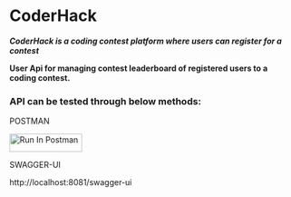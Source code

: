 # CoderHack

**_CoderHack is a coding contest platform where users can register for a contest_**

**User Api for managing contest leaderboard of registered users to a coding contest.**

### API can be tested through below methods:
POSTMAN

[<img src="https://run.pstmn.io/button.svg" alt="Run In Postman" style="width: 128px; height: 32px;">](https://god.gw.postman.com/run-collection/38188707-63b42690-82f8-4816-9257-0341abea28d2?action=collection%2Ffork&source=rip_markdown&collection-url=entityId%3D38188707-63b42690-82f8-4816-9257-0341abea28d2%26entityType%3Dcollection%26workspaceId%3D386d2dfd-a9e9-464d-a9f5-f302ee8c68d5)

SWAGGER-UI

http://localhost:8081/swagger-ui
